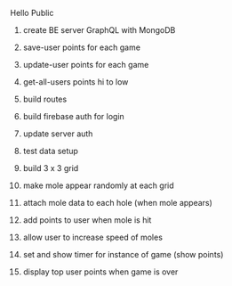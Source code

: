 Hello Public

1. create BE server GraphQL with MongoDB
2. save-user points for each game
3. update-user points for each game
4. get-all-users points hi to low

5. build routes
6. build firebase auth for login
7. update server auth
8. test data setup

9. build 3 x 3 grid
10. make mole appear randomly at each grid
11. attach mole data to each hole (when mole appears)
12. add points to user when mole is hit
13. allow user to increase speed of moles
14. set and show timer for instance of game (show points)
15. display top user points when game is over
